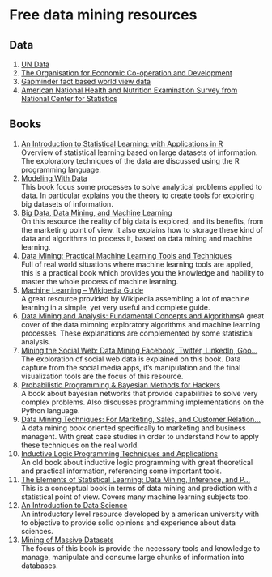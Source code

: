 # Free data mining resources

## Data
1. [UN Data](http://data.un.org/)
2. [The Organisation for Economic Co-operation and Development](http://stats.oecd.org/)
3. [Gapminder fact based world view data](http://www.gapminder.org/data/)
4. [American National Health and Nutrition Examination Survey from National Center for Statistics](https://www.cdc.gov/nchs/nhanes/index.htm)

## Books
<ol>
<li><a rel="nofollow" href="http://www-bcf.usc.edu/~gareth/ISL/ISLR%20Fourth%20Printing.pdf">An Introduction to Statistical Learning: with Applications in R</a><br> Overview of statistical learning based on large datasets of information. The exploratory techniques of the data are discussed using the R programming language.</li>
<li><a rel="nofollow" href="http://modelingwithdata.org/about_the_book.html">Modeling With Data</a><br> This book focus some processes to solve analytical problems applied to data. In particular explains you the theory to create tools for exploring big datasets of information.</li>
<li><a rel="nofollow" href="http://pdf.th7.cn/down/files/1411/Big%20Data,%20Data%20Mining,%20and%20Machine%20Learning.pdf" target="_self">Big Data, Data Mining, and Machine Learning</a><br> On this resource the reality of big data is explored, and its benefits, from the marketing point of view. It also explains how to storage these kind of data and algorithms to process it, based on data mining and machine learning.</li>
<li><a rel="nofollow" href="ftp://ftp.ingv.it/pub/manuela.sbarra/Data%20Mining%20Practical%20Machine%20Learning%20Tools%20and%20Techniques%20-%20WEKA.pdf" target="_self">Data Mining: Practical Machine Learning Tools and Techniques</a><br> Full of real world situations where machine learning tools are applied, this is a practical book which provides you the knowledge and hability to master the whole process of machine learning.</li>
<li><a rel="nofollow" href="https://en.wikipedia.org/wiki/Book:Machine_Learning_%E2%80%93_The_Complete_Guide">Machine Learning – Wikipedia Guide</a><br> A great resource provided by Wikipedia assembling a lot of machine learning in a simple, yet very useful and complete guide.</li>
<li><a rel="nofollow" href="http://www.dataminingbook.info/pmwiki.php/Main/BookDownload">Data Mining and Analysis: Fundamental Concepts and Algorithms</a>A great cover of the data mimning exploratory algorithms and machine learning processes. These explanations are complemented by some statistical analysis.</li>
<li><a rel="nofollow" href="http://www.webpages.uidaho.edu/~stevel/504/Mining-the-Social-Web-2nd-Edition.pdf" target="_self">Mining the Social Web: Data Mining Facebook, Twitter, LinkedIn, Goo...</a><br> The exploration of social web data is explained on this book. Data capture from the social media apps, it’s manipulation and the final visualization tools are the focus of this resource.</li>
<li><a rel="nofollow" href="http://camdavidsonpilon.github.io/Probabilistic-Programming-and-Bayesian-Methods-for-Hackers/">Probabilistic Programming &amp; Bayesian Methods for Hackers</a><br> A book about bayesian networks that provide capabilities to solve very complex problems. Also discusses programming implementations on the Python language.</li>
<li><a rel="nofollow" href="http://axon.cs.byu.edu/~martinez/classes/478/readings/DataPrep.pdf" target="_self">Data Mining Techniques: For Marketing, Sales, and Customer Relation...</a><br> A data mining book oriented specifically to marketing and business managent. With great case studies in order to understand how to apply these techniques on the real world.</li>
<li><a rel="nofollow" href="http://www.lsi.upc.edu/~jpoveda/publications/ilp_chunking_techrep_07.pdf" target="_self">Inductive Logic Programming Techniques and Applications</a><br> An old book about inductive logic programming with great theoretical and practical information, referencing some important tools.</li>
<li><a rel="nofollow" href="https://statweb.stanford.edu/~tibs/ElemStatLearn/" target="_self">The Elements of Statistical Learning: Data Mining, Inference, and P...</a><br> This is a conceptual book in terms of data mining and prediction with a statistical point of view. Covers many machine learning subjects too.</li>
<li><a rel="nofollow" href="https://docs.google.com/file/d/0B6iefdnF22XQeVZDSkxjZ0Z5VUE/edit?pli=1">An Introduction to Data Science</a><br> An introductory level resource developed by a american university with to objective to provide solid opinions and experience about data sciences.</li>
<li><a rel="nofollow" href="http://www.mmds.org/">Mining of Massive Datasets</a><br> The focus of this book is provide the necessary tools and knowledge to manage, manipulate and consume large chunks of information into databases.</li>
</ol>
